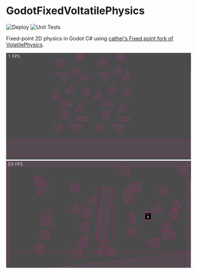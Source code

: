 # GodotFixedVoltatilePhysics

![Deploy](https://github.com/Fractural/GodotFixedVolatilePhysics/actions/workflows/deploy.yml/badge.svg) ![Unit Tests](https://github.com/Fractural/GodotFixedVolatilePhysics/actions/workflows/tests.yml/badge.svg)

Fixed-point 2D physics in Godot C# using [cathei's Fixed point fork of VolatilePhysics](https://github.com/cathei/VolatilePhysics-FixedMath).

![Physics Test](ReadmeAssets/PhysicsTest.gif)
![Kinematic Body](ReadmeAssets/KinematicBody.gif)